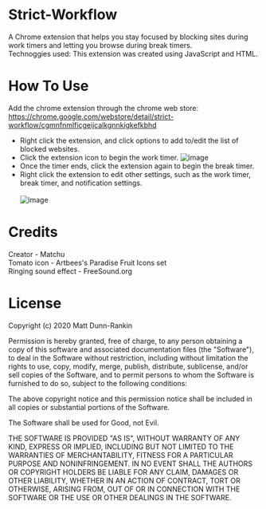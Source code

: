 # Strict-Workflow
A Chrome extension that helps you stay focused by blocking sites during work timers and letting you browse during break timers. <br />
Technoggies used: This extension was created using JavaScript and HTML. 

# How To Use
Add the chrome extension through the chrome web store: 
<br />
https://chrome.google.com/webstore/detail/strict-workflow/cgmnfnmlficgeijcalkgnnkigkefkbhd

- Right click the extension, and click options to add to/edit the list of blocked websites.   <br />
- Click the extension icon to begin the work timer. ![image](https://user-images.githubusercontent.com/68031935/218339422-c5fa258e-7fea-4445-a9bb-f8580df90ab1.png)<br />
- Once the timer ends, click the extension again to begin the break timer.  <br />
- Right click the extension to edit other settings, such as the work timer, break timer, and notification settings. <br /><br />
![image](https://user-images.githubusercontent.com/68031935/218339677-d9fe37b1-d998-4bac-b06f-907b6d0171a5.png)<br />


# Credits
Creator - Matchu <br />
Tomato icon - Artbees's Paradise Fruit Icons set <br />
Ringing sound effect - FreeSound.org <br />

# License
Copyright (c) 2020 Matt Dunn-Rankin

Permission is hereby granted, free of charge, to any person obtaining a copy of this software and associated documentation files (the "Software"), to deal in the Software without restriction, including without limitation the rights to use, copy, modify, merge, publish, distribute, sublicense, and/or sell copies of the Software, and to permit persons to whom the Software is furnished to do so, subject to the following conditions:

The above copyright notice and this permission notice shall be included in all copies or substantial portions of the Software.

The Software shall be used for Good, not Evil.

THE SOFTWARE IS PROVIDED "AS IS", WITHOUT WARRANTY OF ANY KIND, EXPRESS OR IMPLIED, INCLUDING BUT NOT LIMITED TO THE WARRANTIES OF MERCHANTABILITY, FITNESS FOR A PARTICULAR PURPOSE AND NONINFRINGEMENT. IN NO EVENT SHALL THE AUTHORS OR COPYRIGHT HOLDERS BE LIABLE FOR ANY CLAIM, DAMAGES OR OTHER LIABILITY, WHETHER IN AN ACTION OF CONTRACT, TORT OR OTHERWISE, ARISING FROM, OUT OF OR IN CONNECTION WITH THE SOFTWARE OR THE USE OR OTHER DEALINGS IN THE SOFTWARE. 
